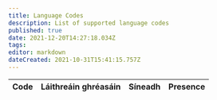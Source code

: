 ```yaml
---
title: Language Codes
description: List of supported language codes
published: true
date: 2021-12-20T14:27:18.034Z
tags:
editor: markdown
dateCreated: 2021-10-31T15:41:15.757Z
---
```


<table id="languages">
  <thead>
    <tr>
      <th style="text-align:left">Code</th>
      <th style="text-align:left">Láithreáin ghréasáin</th>
      <th style="text-align:left">Síneadh</th>
      <th style="text-align:left">Presence</th>
    </tr>
  </thead>
  <tbody>
  </tbody>
</table>
